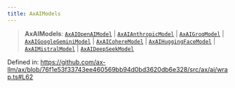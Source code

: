 ```yaml
---
title: AxAIModels
---
```


> **AxAIModels**: [`AxAIOpenAIModel`](/api/#03-apidocs/enumerationaxaiopenaimodel) \| [`AxAIAnthropicModel`](/api/#03-apidocs/enumerationaxaianthropicmodel) \| [`AxAIGroqModel`](/api/#03-apidocs/enumerationaxaigroqmodel) \| [`AxAIGoogleGeminiModel`](/api/#03-apidocs/enumerationaxaigooglegeminimodel) \| [`AxAICohereModel`](/api/#03-apidocs/enumerationaxaicoheremodel) \| [`AxAIHuggingFaceModel`](/api/#03-apidocs/enumerationaxaihuggingfacemodel) \| [`AxAIMistralModel`](/api/#03-apidocs/enumerationaxaimistralmodel) \| [`AxAIDeepSeekModel`](/api/#03-apidocs/enumerationaxaideepseekmodel)

Defined in: https://github.com/ax-llm/ax/blob/76f1e53f33743ee460569bb94d0bd3620db6e328/src/ax/ai/wrap.ts#L62
